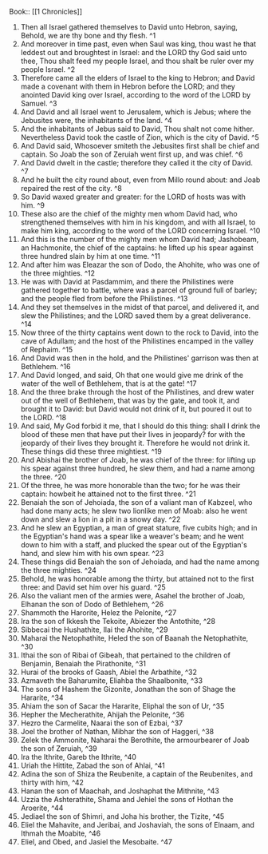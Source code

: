  Book:: [[1 Chronicles]]
 1. Then all Israel gathered themselves to David unto Hebron, saying, Behold, we are thy bone and thy flesh. ^1
 2. And moreover in time past, even when Saul was king, thou wast he that leddest out and broughtest in Israel: and the LORD thy God said unto thee, Thou shalt feed my people Israel, and thou shalt be ruler over my people Israel. ^2
 3. Therefore came all the elders of Israel to the king to Hebron; and David made a covenant with them in Hebron before the LORD; and they anointed David king over Israel, according to the word of the LORD by Samuel. ^3
 4. And David and all Israel went to Jerusalem, which is Jebus; where the Jebusites were, the inhabitants of the land. ^4
 5. And the inhabitants of Jebus said to David, Thou shalt not come hither. Nevertheless David took the castle of Zion, which is the city of David. ^5
 6. And David said, Whosoever smiteth the Jebusites first shall be chief and captain. So Joab the son of Zeruiah went first up, and was chief. ^6
 7. And David dwelt in the castle; therefore they called it the city of David. ^7
 8. And he built the city round about, even from Millo round about: and Joab repaired the rest of the city. ^8
 9. So David waxed greater and greater: for the LORD of hosts was with him. ^9
 10. These also are the chief of the mighty men whom David had, who strengthened themselves with him in his kingdom, and with all Israel, to make him king, according to the word of the LORD concerning Israel. ^10
 11. And this is the number of the mighty men whom David had; Jashobeam, an Hachmonite, the chief of the captains: he lifted up his spear against three hundred slain by him at one time. ^11
 12. And after him was Eleazar the son of Dodo, the Ahohite, who was one of the three mighties. ^12
 13. He was with David at Pasdammim, and there the Philistines were gathered together to battle, where was a parcel of ground full of barley; and the people fled from before the Philistines. ^13
 14. And they set themselves in the midst of that parcel, and delivered it, and slew the Philistines; and the LORD saved them by a great deliverance. ^14
 15. Now three of the thirty captains went down to the rock to David, into the cave of Adullam; and the host of the Philistines encamped in the valley of Rephaim. ^15
 16. And David was then in the hold, and the Philistines' garrison was then at Bethlehem. ^16
 17. And David longed, and said, Oh that one would give me drink of the water of the well of Bethlehem, that is at the gate! ^17
 18. And the three brake through the host of the Philistines, and drew water out of the well of Bethlehem, that was by the gate, and took it, and brought it to David: but David would not drink of it, but poured it out to the LORD. ^18
 19. And said, My God forbid it me, that I should do this thing: shall I drink the blood of these men that have put their lives in jeopardy? for with the jeopardy of their lives they brought it. Therefore he would not drink it. These things did these three mightiest. ^19
 20. And Abishai the brother of Joab, he was chief of the three: for lifting up his spear against three hundred, he slew them, and had a name among the three. ^20
 21. Of the three, he was more honorable than the two; for he was their captain: howbeit he attained not to the first three. ^21
 22. Benaiah the son of Jehoiada, the son of a valiant man of Kabzeel, who had done many acts; he slew two lionlike men of Moab: also he went down and slew a lion in a pit in a snowy day. ^22
 23. And he slew an Egyptian, a man of great stature, five cubits high; and in the Egyptian's hand was a spear like a weaver's beam; and he went down to him with a staff, and plucked the spear out of the Egyptian's hand, and slew him with his own spear. ^23
 24. These things did Benaiah the son of Jehoiada, and had the name among the three mighties. ^24
 25. Behold, he was honorable among the thirty, but attained not to the first three: and David set him over his guard. ^25
 26. Also the valiant men of the armies were, Asahel the brother of Joab, Elhanan the son of Dodo of Bethlehem, ^26
 27. Shammoth the Harorite, Helez the Pelonite, ^27
 28. Ira the son of Ikkesh the Tekoite, Abiezer the Antothite, ^28
 29. Sibbecai the Hushathite, Ilai the Ahohite, ^29
 30. Maharai the Netophathite, Heled the son of Baanah the Netophathite, ^30
 31. Ithai the son of Ribai of Gibeah, that pertained to the children of Benjamin, Benaiah the Pirathonite, ^31
 32. Hurai of the brooks of Gaash, Abiel the Arbathite, ^32
 33. Azmaveth the Baharumite, Eliahba the Shaalbonite, ^33
 34. The sons of Hashem the Gizonite, Jonathan the son of Shage the Hararite, ^34
 35. Ahiam the son of Sacar the Hararite, Eliphal the son of Ur, ^35
 36. Hepher the Mecherathite, Ahijah the Pelonite, ^36
 37. Hezro the Carmelite, Naarai the son of Ezbai, ^37
 38. Joel the brother of Nathan, Mibhar the son of Haggeri, ^38
 39. Zelek the Ammonite, Naharai the Berothite, the armourbearer of Joab the son of Zeruiah, ^39
 40. Ira the Ithrite, Gareb the Ithrite, ^40
 41. Uriah the Hittite, Zabad the son of Ahlai, ^41
 42. Adina the son of Shiza the Reubenite, a captain of the Reubenites, and thirty with him, ^42
 43. Hanan the son of Maachah, and Joshaphat the Mithnite, ^43
 44. Uzzia the Ashterathite, Shama and Jehiel the sons of Hothan the Aroerite, ^44
 45. Jediael the son of Shimri, and Joha his brother, the Tizite, ^45
 46. Eliel the Mahavite, and Jeribai, and Joshaviah, the sons of Elnaam, and Ithmah the Moabite, ^46
 47. Eliel, and Obed, and Jasiel the Mesobaite. ^47

